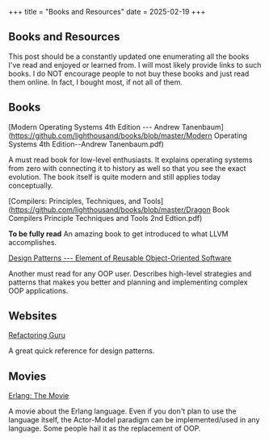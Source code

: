 +++
title = "Books and Resources"
date = 2025-02-19
+++

## Books and Resources

This post should be a constantly updated one enumerating all the books I've read and enjoyed or learned from. I will most likely provide links to such books. I do NOT encourage people to not buy these books and just read them online. In fact, I bought most, if not all of them.

## Books

[Modern Operating Systems 4th Edition --- Andrew Tanenbaum](https://github.com/lighthousand/books/blob/master/Modern Operating Systems 4th Edition--Andrew Tanenbaum.pdf)

A must read book for low-level enthusiasts. It explains operating systems from zero with connecting it to history as well so that you see the exact evolution. The book itself is quite modern and still applies today conceptually.

[Compilers: Principles, Techniques, and Tools](https://github.com/lighthousand/books/blob/master/Dragon Book Compilers Principle Techniques and Tools 2nd Edtion.pdf)

**To be fully read** An amazing book to get introduced to what LLVM accomplishes. 

[Design Patterns --- Element of Reusable Object-Oriented Software](https://github.com/TushaarGVS/Design-Patterns-Mentorship/blob/master/Erich%20Gamma%2C%20Richard%20Helm%2C%20Ralph%20Johnson%2C%20John%20M.%20Vlissides-Design%20Patterns_%20Elements%20of%20Reusable%20Object-Oriented%20Software%20%20-Addison-Wesley%20Professional%20(1994).pdf)

Another must read for any OOP user. Describes high-level strategies and patterns that makes you better and planning and implementing complex OOP applications.

## Websites

[Refactoring Guru](https://refactoring.guru/design-patterns)

A great quick reference for design patterns.


## Movies

[Erlang: The Movie](https://archive.org/details/ErlangTheMovie)

A movie about the Erlang language. Even if you don't plan to use the language itself, the Actor-Model paradigm can be implemented/used in any language. Some people hail it as the replacement of OOP.

